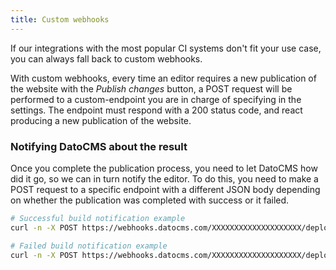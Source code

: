 ```yaml
---
title: Custom webhooks
---
```


If our integrations with the most popular CI systems don't fit your use case, you can always fall back to custom webhooks.

With custom webhooks, every time an editor requires a new publication of the website with the *Publish changes* button, a POST request will be performed to a custom-endpoint you are in charge of specifying in the settings. The endpoint must respond with a 200 status code, and react producing a new publication of the website. 

### Notifying DatoCMS about the result

Once you complete the publication process, you need to let DatoCMS how did it go, so we can in turn notify the editor. To do this, you need to make a POST request to a specific endpoint with a different JSON body depending on whether the publication was completed with success or it failed.

```bash
# Successful build notification example
curl -n -X POST https://webhooks.datocms.com/XXXXXXXXXXXXXXXXXXXX/deploy-results -H 'Content-Type: application/json' -d '{ "status": "success" }'

# Failed build notification example
curl -n -X POST https://webhooks.datocms.com/XXXXXXXXXXXXXXXXXXXX/deploy-results -H 'Content-Type: application/json' -d '{ "status": "error" }'
```
